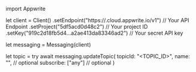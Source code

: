 import Appwrite

let client = Client()
    .setEndpoint("https://<REGION>.cloud.appwrite.io/v1") // Your API Endpoint
    .setProject("5df5acd0d48c2") // Your project ID
    .setKey("919c2d18fb5d4...a2ae413da83346ad2") // Your secret API key

let messaging = Messaging(client)

let topic = try await messaging.updateTopic(
    topicId: "<TOPIC_ID>",
    name: "<NAME>", // optional
    subscribe: ["any"] // optional
)

